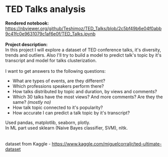 # TED Talks analysis
<b>Rendered notebook:</b><br>
https://nbviewer.org/github/Teshimoz/TED_Talks/blob/2c5bf49b6e04f0abb9c41fc0e9631079c1af6e0f/TED_Talks.ipynb<br><br>
<b>Project description:</b><br>
In this project I will explore a dataset of TED conference talks, it's diversity, trends and outliers. Also I'll try to build a model to predict talk's topic by it's transcript and model for talks clusterization.<br>
<br>I want to get answers to the following questions: 
* What are types of events, are they different? 
* Which professions speakers perform there? 
* How talks distributed by topic and duration, by views and comments?
* Which 30 talks have the most views? And more comments? Are they the same? *(mostly no)*
* How talk topic connected to it's popularity?
* How accurate I can predict a talk topic by it's transcript?

Used pandas, matplotlib, seaborn, plotly. <br>
In ML part used sklearn (Naive Bayes classifier, SVM), nltk.
<br><br>
<br>
dataset from Kaggle - https://www.kaggle.com/miguelcorraljr/ted-ultimate-dataset <br>

